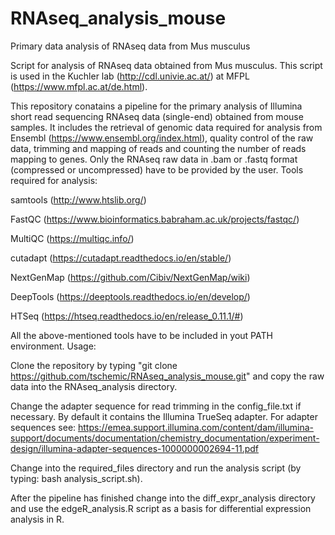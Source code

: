 # RNAseq_analysis_mouse
Primary data analysis of RNAseq data from Mus musculus

Script for analysis of RNAseq data obtained from Mus musculus. This script is used in the Kuchler lab (http://cdl.univie.ac.at/) at MFPL (https://www.mfpl.ac.at/de.html).

This repository conatains a pipeline for the primary analysis of Illumina short read sequencing RNAseq data (single-end) obtained from mouse samples. It includes the retrieval of genomic data required for analysis from Ensembl (https://www.ensembl.org/index.html), quality control of the raw data, trimming and mapping of reads and counting the number of reads mapping to genes. Only the RNAseq raw data in .bam or .fastq format (compressed or uncompressed) have to be provided by the user.
Tools required for analysis:

samtools (http://www.htslib.org/)

FastQC (https://www.bioinformatics.babraham.ac.uk/projects/fastqc/)

MultiQC (https://multiqc.info/)

cutadapt (https://cutadapt.readthedocs.io/en/stable/)

NextGenMap (https://github.com/Cibiv/NextGenMap/wiki)

DeepTools (https://deeptools.readthedocs.io/en/develop/)

HTSeq (https://htseq.readthedocs.io/en/release_0.11.1/#)

All the above-mentioned tools have to be included in yout PATH environment.
Usage:

Clone the repository by typing "git clone https://github.com/tschemic/RNAseq_analysis_mouse.git" and copy the raw data into the RNAseq_analysis directory.

Change the adapter sequence for read trimming in the config_file.txt if necessary. By default it contains the Illumina TrueSeq adapter. For adapter sequences see: https://emea.support.illumina.com/content/dam/illumina-support/documents/documentation/chemistry_documentation/experiment-design/illumina-adapter-sequences-1000000002694-11.pdf 

Change into the required_files directory and run the analysis script (by typing: bash analysis_script.sh).

After the pipeline has finished change into the diff_expr_analysis directory and use the edgeR_analysis.R script as a basis for differential expression analysis in R.
